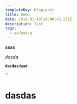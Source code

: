 ```yaml
---
templateKey: blog-post
title: Demo
date: 2019-01-18T14:00:42.231Z
description: Test
tags:
  - sadasdsa
---
```

**ssss**

_dasda_

**`dasdasdasd`**

**``**

# **dasdas**
